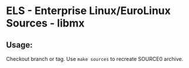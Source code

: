 # ELS - Enterprise Linux/EuroLinux Sources - libmx
 
## Usage:
  Checkout branch or tag. Use `make sources` to recreate  SOURCE0 archive.
